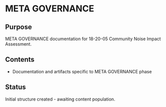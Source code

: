 # META GOVERNANCE

## Purpose
META GOVERNANCE documentation for 18-20-05 Community Noise Impact Assessment.

## Contents
- Documentation and artifacts specific to META GOVERNANCE phase

## Status
Initial structure created - awaiting content population.
